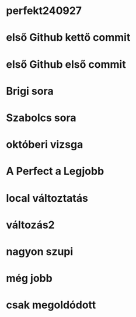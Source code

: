 # perfekt240927

# első Github kettő commit


# első Github első commit

# Brigi sora
# Szabolcs sora
# októberi vizsga 
# A Perfect a Legjobb

# local változtatás

# változás2

# nagyon szupi
# még jobb
# csak megoldódott
